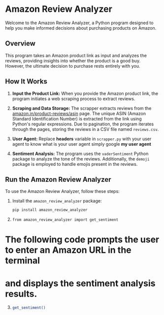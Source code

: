 # Amazon Review Analyzer

Welcome to the Amazon Review Analyzer, a Python program designed to help you make informed decisions about purchasing products on Amazon.

## Overview

This program takes an Amazon product link as input and analyzes the reviews, providing insights into whether the product is a good buy. However, the ultimate decision to purchase rests entirely with you.

## How It Works

1. **Input the Product Link:** When you provide the Amazon product link, the program initiates a web scraping process to extract reviews.

2. **Scraping and Data Storage:** The scrapper extracts reviews from the [amazon.in/product-reviews/asin](amazon.in/product-reviews/asin) page. The unique ASIN (Amazon Standard Identification Number) is extracted from the link using Python's regular expressions. Due to pagination, the program iterates through the pages, storing the reviews in a CSV file named `reviews.csv`.

3. **User Agent:** Replace **headers** variable  in  `scrapper.py` with your user agent to know what is your user agent simply google **my user agent**

4. **Sentiment Analysis:** The program uses the `vaderSentiment` Python package to analyze the tone of the reviews. Additionally, the `demoji` package is employed to handle emojis present in the reviews.

## Run the Amazon Review Analyzer

To use the Amazon Review Analyzer, follow these steps:

1. Install the `amazon_review_analyzer` package:

   ```bash
   pip install amazon_review_analyzer

2. ```bash
   from amazon_review_analyzer import get_sentiment

# The following code prompts the user to enter an Amazon URL in the terminal
# and displays the sentiment analysis results.

3. ```bash
   get_sentiment()

